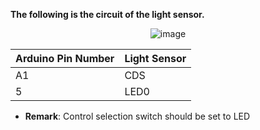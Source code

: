 **The following is the circuit of the light sensor.**
<center>
  
  ![image](https://github.com/user-attachments/assets/c6ef0ba2-69b4-4557-b677-ac84cc8b6921)

</center>

| Arduino Pin Number | Light Sensor |
|-------------|--------------|
|  A1   |  CDS   |
|5      | LED0   |


 - **Remark**: Control selection switch should be set to LED
